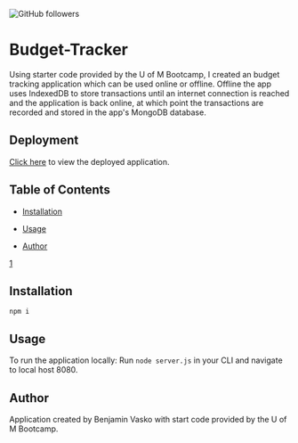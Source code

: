 ![GitHub followers](https://img.shields.io/github/followers/30?label=Follow&style=social) 

# Budget-Tracker

Using starter code provided by the U of M Bootcamp, I created an budget tracking application which can be used online or offline. Offline the app uses IndexedDB to store transactions until an internet connection is reached and the application is back online, at which point the transactions are recorded and stored in the app's MongoDB database.

## Deployment

[Click here](https://budget-tracker-33.herokuapp.com/) to view the deployed application.                

## Table of Contents
                

- [Installation](#installation)

- [Usage](#usage)

- [Author](#author)
                    
[1](/public/images/home.png)

## Installation

`npm i`
        

## Usage

To run the application locally:
Run `node server.js` in your CLI and navigate to local host 8080.

## Author

Application created by Benjamin Vasko with start code provided by the U of M Bootcamp.
